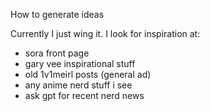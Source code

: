 How to generate ideas


Currently I just wing it. 
I look for inspiration at:
- sora front page
- gary vee inspirational stuff
- old 1v1meirl posts (general ad)
- any anime nerd stuff i see
- ask gpt for recent nerd news